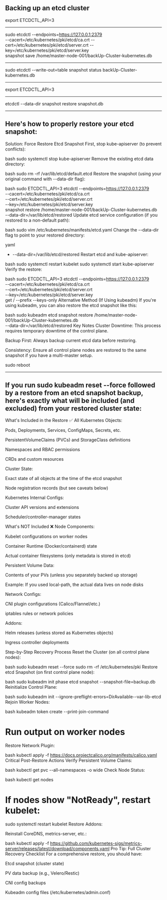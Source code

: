 Backing up an etcd cluster 
--

export ETCDCTL_API=3

---

sudo etcdctl --endpoints=https://127.0.0.1:2379 \
  --cacert=/etc/kubernetes/pki/etcd/ca.crt --cert=/etc/kubernetes/pki/etcd/server.crt --key=/etc/kubernetes/pki/etcd/server.key \
  snapshot save /home/master-node-001/backUp-Cluster-kubernetes.db

---

  sudo etcdctl --write-out=table snapshot status backUp-Cluster-kubernetes.db

  ---
  
export ETCDCTL_API=3

---
etcdctl --data-dir <data-dir-location> snapshot restore snapshot.db

---

Here's how to properly restore your etcd snapshot:
--
Solution: Force Restore Etcd Snapshot
First, stop kube-apiserver (to prevent conflicts):

bash
sudo systemctl stop kube-apiserver
Remove the existing etcd data directory:

bash
sudo rm -rf /var/lib/etcd/default.etcd
Restore the snapshot (using your original command with --data-dir flag):

bash
sudo ETCDCTL_API=3 etcdctl --endpoints=https://127.0.0.1:2379 \
  --cacert=/etc/kubernetes/pki/etcd/ca.crt \
  --cert=/etc/kubernetes/pki/etcd/server.crt \
  --key=/etc/kubernetes/pki/etcd/server.key \
  snapshot restore /home/master-node-001/backUp-Cluster-kubernetes.db \
  --data-dir=/var/lib/etcd/restored
Update etcd service configuration (if you restored to a non-default path):

bash
sudo vim /etc/kubernetes/manifests/etcd.yaml
Change the --data-dir flag to point to your restored directory:

yaml
- --data-dir=/var/lib/etcd/restored
Restart etcd and kube-apiserver:

bash
sudo systemctl restart kubelet
sudo systemctl start kube-apiserver
Verify the restore:

bash
sudo ETCDCTL_API=3 etcdctl --endpoints=https://127.0.0.1:2379 \
  --cacert=/etc/kubernetes/pki/etcd/ca.crt \
  --cert=/etc/kubernetes/pki/etcd/server.crt \
  --key=/etc/kubernetes/pki/etcd/server.key \
  get / --prefix --keys-only
Alternative Method (If Using kubeadm)
If you're using kubeadm, you can also restore the etcd snapshot like this:

bash
sudo kubeadm etcd snapshot restore /home/master-node-001/backUp-Cluster-kubernetes.db \
  --data-dir=/var/lib/etcd/restored
Key Notes
Cluster Downtime: This process requires temporary downtime of the control plane.

Backup First: Always backup current etcd data before restoring.

Consistency: Ensure all control plane nodes are restored to the same snapshot if you have a multi-master setup.

sudo reboot

---

If you run sudo kubeadm reset --force followed by a restore from an etcd snapshot backup, here's exactly what will be included (and excluded) from your restored cluster state:
--

What's Included in the Restore ✅
All Kubernetes Objects:

Pods, Deployments, Services, ConfigMaps, Secrets, etc.

PersistentVolumeClaims (PVCs) and StorageClass definitions

Namespaces and RBAC permissions

CRDs and custom resources

Cluster State:

Exact state of all objects at the time of the etcd snapshot

Node registration records (but see caveats below)

Kubernetes Internal Configs:

Cluster API versions and extensions

Scheduler/controller-manager states

What's NOT Included ❌
Node Components:

Kubelet configurations on worker nodes

Container Runtime (Docker/containerd) state

Actual container filesystems (only metadata is stored in etcd)

Persistent Volume Data:

Contents of your PVs (unless you separately backed up storage)

Example: If you used local-path, the actual data lives on node disks

Network Configs:

CNI plugin configurations (Calico/Flannel/etc.)

iptables rules or network policies

Addons:

Helm releases (unless stored as Kubernetes objects)

Ingress controller deployments

Step-by-Step Recovery Process
Reset the Cluster (on all control plane nodes):

bash
sudo kubeadm reset --force
sudo rm -rf /etc/kubernetes/pki
Restore etcd Snapshot (on first control plane node):

bash
sudo kubeadm init phase etcd snapshot --snapshot-file=backup.db
Reinitialize Control Plane:

bash
sudo kubeadm init --ignore-preflight-errors=DirAvailable--var-lib-etcd
Rejoin Worker Nodes:

bash
kubeadm token create --print-join-command
# Run output on worker nodes
Restore Network Plugin:

bash
kubectl apply -f https://docs.projectcalico.org/manifests/calico.yaml
Critical Post-Restore Actions
Verify Persistent Volume Claims:

bash
kubectl get pvc --all-namespaces -o wide
Check Node Status:

bash
kubectl get nodes
# If nodes show "NotReady", restart kubelet:
sudo systemctl restart kubelet
Restore Addons:

Reinstall CoreDNS, metrics-server, etc.:

bash
kubectl apply -f https://github.com/kubernetes-sigs/metrics-server/releases/latest/download/components.yaml
Pro Tip: Full Cluster Recovery Checklist
For a comprehensive restore, you should have:

Etcd snapshot (cluster state)

PV data backup (e.g., Velero/Restic)

CNI config backups

Kubeadm config files (/etc/kubernetes/admin.conf)

